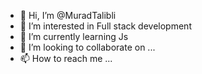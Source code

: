 - 👋 Hi, I’m @MuradTalibli
- 👀 I’m interested in Full stack development
- 🌱 I’m currently learning Js
- 💞️ I’m looking to collaborate on ...
- 📫 How to reach me ...

<!---
MuradTalibli/MuradTalibli is a ✨ special ✨ repository because its `README.md` (this file) appears on your GitHub profile.
You can click the Preview link to take a look at your changes.
--->
